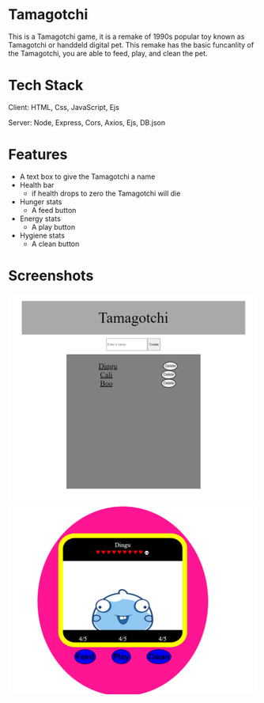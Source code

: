 # Tamagotchi
This is a Tamagotchi game, it is a remake of 1990s popular toy known as Tamagotchi or handdeld digital pet. This remake has the basic funcanlity of the Tamagotchi, you are able to feed, play, and clean the pet.

# Tech Stack
Client: HTML, Css, JavaScript, Ejs

Server: Node, Express, Cors, Axios, Ejs, DB.json

# Features
- A text box to give the Tamagotchi a name
- Health bar
    - if health drops to zero the Tamagotchi will die
- Hunger stats
    - A feed button
- Energy stats
    - A play button
- Hygiene stats
    - A clean button

# Screenshots
![App Screenshot](tamiIndex.png)
![App Screenshot](tamiGame.png)
